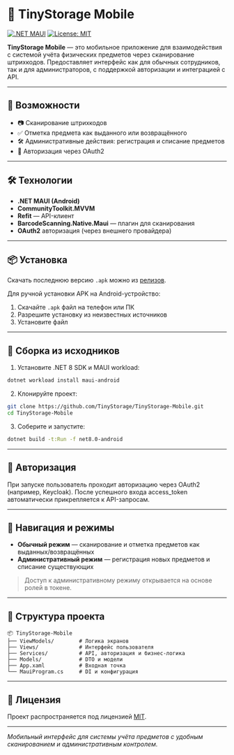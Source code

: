 # 📱 TinyStorage Mobile

[![.NET MAUI](https://img.shields.io/badge/.NET%20MAUI-Mobile_App-512BD4?logo=dotnet)](https://learn.microsoft.com/en-us/dotnet/maui/) [![License: MIT](https://img.shields.io/badge/License-MIT-yellow.svg)](LICENSE)

**TinyStorage Mobile** — это мобильное приложение для взаимодействия с системой учёта физических предметов через сканирование штрихкодов. Предоставляет интерфейс как для обычных сотрудников, так и для администраторов, с поддержкой авторизации и интеграцией с API.

---

## 🚀 Возможности

- 📷 Сканирование штрихкодов
- ✅ Отметка предмета как выданного или возвращённого
- 🛠 Административные действия: регистрация и списание предметов
- 🔐 Авторизация через OAuth2

---

## 🛠️ Технологии

- **.NET MAUI (Android)**
- **CommunityToolkit.MVVM**
- **Refit** — API-клиент
- **BarcodeScanning.Native.Maui** — плагин для сканирования
- **OAuth2** авторизация (через внешнего провайдера)

---

## 📦 Установка

Скачать последнюю версию `.apk` можно из [релизов](https://github.com/TinyStorage/TinyStorage-Mobile/releases).

Для ручной установки APK на Android-устройство:

1. Скачайте `.apk` файл на телефон или ПК
2. Разрешите установку из неизвестных источников
3. Установите файл

---

## 📂 Сборка из исходников

1. Установите .NET 8 SDK и MAUI workload:

```bash
dotnet workload install maui-android
```

2. Клонируйте проект:

```bash
git clone https://github.com/TinyStorage/TinyStorage-Mobile.git
cd TinyStorage-Mobile
```

3. Соберите и запустите:

```bash
dotnet build -t:Run -f net8.0-android
```

---

## 🔐 Авторизация

При запуске пользователь проходит авторизацию через OAuth2 (например, Keycloak). После успешного входа access_token автоматически прикрепляется к API-запросам.

---

## 🧭 Навигация и режимы

- **Обычный режим** — сканирование и отметка предметов как выданных/возвращённых
- **Административный режим** — регистрация новых предметов и списание существующих

> Доступ к административному режиму открывается на основе ролей в токене.

---

## 📁 Структура проекта

```text
📦 TinyStorage-Mobile
├── ViewModels/        # Логика экранов
├── Views/             # Интерфейс пользователя
├── Services/          # API, авторизация и бизнес-логика
├── Models/            # DTO и модели
├── App.xaml           # Входная точка
└── MauiProgram.cs     # DI и конфигурация
```

---

## 📄 Лицензия

Проект распространяется под лицензией [MIT](LICENSE).

---

_Мобильный интерфейс для системы учёта предметов с удобным сканированием и административным контролем._
